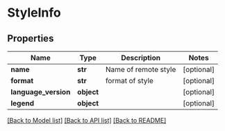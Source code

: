 # StyleInfo

## Properties
Name | Type | Description | Notes
------------ | ------------- | ------------- | -------------
**name** | **str** | Name of remote style | [optional] 
**format** | **str** | format of style | [optional] 
**language_version** | **object** |  | [optional] 
**legend** | **object** |  | [optional] 

[[Back to Model list]](../README.md#documentation-for-models) [[Back to API list]](../README.md#documentation-for-api-endpoints) [[Back to README]](../README.md)

